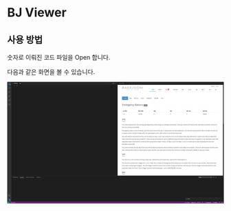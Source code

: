 # BJ Viewer

## 사용 방법

숫자로 이뤄진 코드 파일을 Open 합니다.

다음과 같은 화면을 볼 수 있습니다.

![image](https://raw.githubusercontent.com/mingkyme/bj-viewer-VSCode/main/images/screenshot01.png)